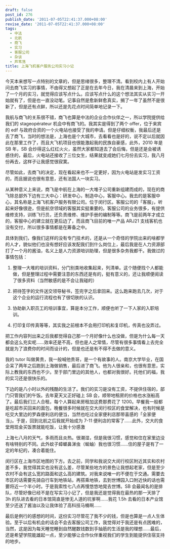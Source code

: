 ```yaml
---
draft: false
post_id: 276
publish_date: '2011-07-05T22:41:37.000+08:00'
revise_date: '2011-07-05T22:41:37.000+08:00'
tags:
  - 中法
  - 北航
  - 商飞
  - 实习
  - 客服公司
  - 杂谈
  - 芦苇荡
title: 上海飞机客户服务公司实习小记
---
```


今天本来想写一点特别的文章的，但是思绪很多，整理不清。看到校内上有人开始问去商飞实习的事情，不由得又想起了正是在去年今日，我在清晨来到上海，开始了一个月的实习，就觉得应该写点什么。应该写点什么的这个想法其实从实习一开始就有了，但是也一直没动笔。记事自然是愈新鲜愈真实，搁了一年了虽然不是很新了，但是还有点鲜，所以还是先花点时间简单地记录一下。

我航与商飞的关系很不错，商飞也算是中法的企业合作伙伴之一，所以学院提供给我们的 stageopérateur 机会中有商飞的。我其实是得到了两个 offer，位于来宾的 edf 与政府合资的一个火电站也接受了我的申请。但是仔细权衡，我最后还是去了商飞，当时的想法是，上海也是个大城市，去看看也是好的，说不定以后就因此在那里工作了，而且大飞机项目也很能激起我的民族自豪感，此外，2010 年是 SB 年，SB 会炒得这么红红火火，虽然大家都知道去了会后悔，但是还是会被诱惑住的，最后，火电站还接收了三位女生，结果就变成她们七月份去实习，我八月份再去，这样子让我感觉很寂寞。

尽管如此，去商飞的决定，现在看起来也不一定更好，因为火电站是发实习工资的，而且据说也很有意思，还有法国人一块实习。

从某种意义上来说，商飞是中航在上海的一大堆子公司重新组建而成的，现在的商飞除总部外下边有三大中心：研发中心，制造中心，客服中心。我去的是客服中心，其名称是上海飞机客户服务有限公司。位于闵行区。客服公司的「客服」，听起来好像很逊，但是航空领域的客服其实挺重要的。客服公司的业务很多，有提供维修支持，训练飞行员，还负责维修、维护手册的编制等等。商飞是前两年才成立的，客服中心的建立就在更后边了，而且商飞目前的唯一产品 ARJ21 支线客机也没有交付，所以很多事情都是在筹备之中。

具体到我们，像我们这样的没有专门技术的，还是从一个奇怪的学院出来的啥都学的人才，貌似他们也没有想好应该发配我们到什么岗位上，最后我是在人力资源部打了一个月的酱油，名义上是人力资源培训助理，但是很多杂务我都干。我做过的事情包括：

1. 整理一大堆的培训资料，分门别类地收集起来，列清单。这个随便找个人都能做，但是整理过程中需要注意的东西还是有的，挺有意义的，还让我顺便阅读了很多资料（当然敏感的是不会让我碰的）

2. 把待签字的文件送交领导秘书，签完字之后拿回来。这么跑来跑去几次，对于这个企业的运行流程也有了很切肤的认识。

3. 协助新入职员工的培训事宜，算是本分工作，顺便也听了一下人家的入职培训。

4. 打印复印传真等等，其实我之前根本不会用打印机和复印机，传真也没弄过。

把工作内容列出来之后我都觉得自己那一个月好像什么也没做，但是为什么每一天都会这么充实呢……效率还是不高，但也是人之常情，尽管有很多事情看上去完全就是为了浪费你的时间而设计的，但是也还是有不得不去做的意义。

我的 tutor 叫做黄贵，我一般喊他贵哥，是一个有故事的人。南京大学毕业，在国企呆了两年之后跑到上海做销售，最后进了商飞。他为人很亲和，也很有意思，实际上教我的东西也不少。至于部门里边的其他人，也都对我很好。托他们的福，我的实习还是很快乐的。

下边的是八小时以外的残酷的生活了。我们的实习是没有工资，不提供住宿的，部门只管我们的午饭。去年夏天又正好碰上 SB 会，顺带地租房的价格也水涨船高了。最后我们三人合租，每个人算起来房租加这费那费花了 1200。早餐我一般都是吃超市买回来的面包，晚餐很多时候就在交大闵行校区的食堂解决，也有时候是吃交大里边的罗森便利店的便当，当然也吃过全家便利店那带喜感的「全家便当」。于是，回到北航之后我就开始成为 7-11 便利店的常客了……此外，交大的食堂用现金买饭票就能吃饭，让我十分感激

上海七八月的天气，多雨而且炎热。很潮湿，但是我很习惯，感觉和住在家里边没有啥特别的不同。此外蚊子蟑螂鼻涕虫（蜒蚰）我也很习惯……住的屋子是有了一定的年纪的，凑合着能住。

闵行区在上海市区地图的下方。去之前，同学和我说交大闵行校区附近其实和农村差不多，我觉得其实也没有这么差，尽管某些地方的景色让我想起老家，但是至少农村不会有这么宽的路面和这么高的建筑。对我来说唯一的不便在于交通。需要去市区的话需要先骑自行车到地铁站，再搭乘地铁，去到世博园入口附近快的话也需要将近一个半小时。于是我索性七八点再慢悠悠地晃去世博。SB 会最闻名的是排队，尽管好像已经不是在写实习小记了，但是我还是觉得我在最热的那一天排了 3h 的队进去看的日本馆简直是惨无人道的坑爹啊……我花 1.5h 去看的日本产业馆至少还送了酱油以及让我体验了高科技马桶啊……

最后是例行的感想的时间，这份实习尽管花了我不少的钱，但是也算是一点人生体验。至于以后有机会的话会不会去客服公司工作，我觉得对于我还是有点困难的，当然，这是因为每天睡觉睡到自然醒数钱数到手抽筋的生活是我的理想……最后，还是希望学院能雄起一点，至少能够让合作伙伴重视我们的学生到能提供住宿支持的地步。
